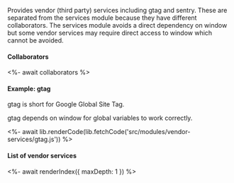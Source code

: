 Provides vendor (third party) services including gtag and sentry. These are separated from the services module because they have different collaborators. The services module avoids a direct dependency on window but some vendor services may require direct access to window which cannot be avoided.

#### Collaborators

<%- await collaborators %>

#### Example: gtag

gtag is short for Google Global Site Tag.

gtag depends on window for global variables to work correctly.

<%- await lib.renderCode(lib.fetchCode('src/modules/vendor-services/gtag.js')) %>

#### List of vendor services

<%- await renderIndex({ maxDepth: 1 }) %>
